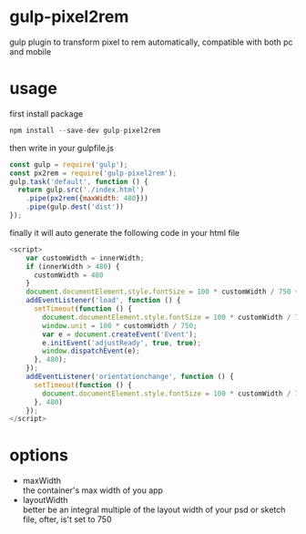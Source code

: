 # gulp-pixel2rem
gulp plugin to transform pixel to rem automatically, compatible with both pc and mobile

# usage
first install package

```javascript
npm install --save-dev gulp-pixel2rem
```

then write in your gulpfile.js

```javascript
const gulp = require('gulp');
const px2rem = require('gulp-pixel2rem');
gulp.task('default', function () {
  return gulp.src('./index.html')
    .pipe(px2rem({maxWidth: 480}))
    .pipe(gulp.dest('dist'))
});
```

finally it will auto generate the following code in your html file
```javascript
<script>
    var customWidth = innerWidth;
    if (innerWidth > 480) {
      customWidth = 480
    }
    document.documentElement.style.fontSize = 100 * customWidth / 750 + 'px';
    addEventListener('load', function () {
      setTimeout(function () {
        document.documentElement.style.fontSize = 100 * customWidth / 750 + 'px';
        window.unit = 100 * customWidth / 750;
        var e = document.createEvent('Event');
        e.initEvent('adjustReady', true, true);
        window.dispatchEvent(e);
      }, 480);
    });
    addEventListener('orientationchange', function () {
      setTimeout(function () {
        document.documentElement.style.fontSize = 100 * customWidth / 750 + 'px';
      }, 480)
    });
</script>
```
# options
* maxWidth    
the container's max width of you app
* layoutWidth     
better be an integral multiple of the layout width of your psd or sketch file, ofter, is't set to 750
